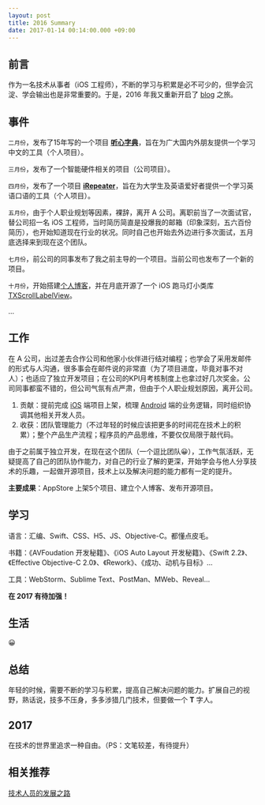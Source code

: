 ```yaml
---
layout: post
title: 2016 Summary
date: 2017-01-14 00:14:00.000 +09:00
---
```


## 前言

作为一名技术从事者（iOS 工程师），不断的学习与积累是必不可少的，但学会沉淀、学会输出也是非常重要的。于是，2016 年我又重新开启了 [blog](https://tingxins.com) 之旅。

## 事件

`二月份`，发布了15年写的一个项目 **[听心字典](https://itunes.apple.com/cn/app/ting-xin-zi-dian/id1085958866?mt=8)**，旨在为广大国内外朋友提供一个学习中文的工具（个人项目）。

`三月份`，发布了一个智能硬件相关的项目（公司项目）。

`四月份`，发布了一个项目 **[iRepeater](https://itunes.apple.com/us/app/ting-xin-fu-du/id1091311169?l=zh&ls=1&mt=8)**，旨在为大学生及英语爱好者提供一个学习英语口语的工具（个人项目）。

`五月份`，由于个人职业规划等因素，裸辞，离开 A 公司。离职前当了一次面试官，替公司招一名 iOS 工程师，当时简历简直是投爆我的邮箱（印象深刻，五六百份简历），也开始知道现在行业的状况。同时自己也开始去外边进行多次面试，五月底选择来到现在这个团队。

`七月份`，前公司的同事发布了我之前主导的一个项目。当前公司也发布了一个新的项目。

`十月份`，开始搭建[个人博客](https://tingxins.com)，并在月底开源了一个 iOS 跑马灯小类库 [TXScrollLabelView](https://github.com/tingxins/TXScrollLabelView)。

...

## 工作

在 A 公司，出过差去合作公司和他家小伙伴进行结对编程；也学会了采用发邮件的形式与人沟通，很多事会在邮件说的非常直（为了项目进度，毕竟对事不对人）；也适应了独立开发项目；在公司的KPI月考核制度上也拿过好几次奖金。公司同事都蛮不错的，但公司气氛有点严肃，但由于个人职业规划原因，离开公司。

1. 贡献：提前完成 [iOS](https://developer.apple.com) 端项目上架，梳理 [Android](http://developer.android.com) 端的业务逻辑，同时组织协调其他相关开发人员。
2. 收获：团队管理能力（不过年轻的时候应该把更多的时间花在技术上的积累）；整个产品生产流程；程序员的产品思维，不要仅仅局限于敲代码。

由于之前属于独立开发，在现在这个团队（一个逗比团队😀），工作气氛活跃，无疑提高了自己的团队协作能力，对自己的行业了解的更深，开始学会与他人分享技术的乐趣，一起做开源项目，技术上以及解决问题的能力都有一定的提升。

**主要成果**：AppStore 上架5个项目、建立个人博客、发布开源项目。


## 学习

语言：汇编、Swift、CSS、H5、JS、Objective-C。都懂点皮毛。

书籍：《AVFoudation 开发秘籍》、《iOS Auto Layout 开发秘籍》、《Swift 2.2》、《Effective Objective-C 2.0》、《Rework》、《成功、动机与目标》...

工具：WebStorm、Sublime Text、PostMan、MWeb、Reveal...

**在 2017 有待加强！**

## 生活

😀

## 总结

年轻的时候，需要不断的学习与积累，提高自己解决问题的能力。扩展自己的视野，熟话说，技多不压身，多多涉猎几门技术，但要做一个 **T** 字人。

## 2017

在技术的世界里追求一种自由。（PS：文笔较差，有待提升）

## 相关推荐

[技术人员的发展之路](http://coolshell.cn/articles/17583.html/comment-page-1#comments)



